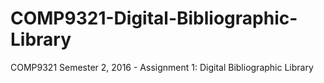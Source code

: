# COMP9321-Digital-Bibliographic-Library
COMP9321 Semester 2, 2016 - Assignment 1: Digital Bibliographic Library
